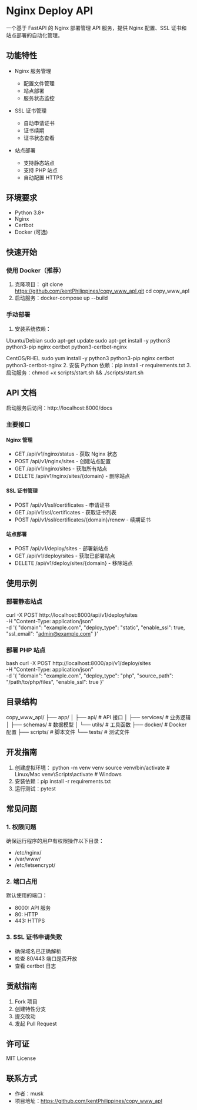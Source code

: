 # Nginx Deploy API

一个基于 FastAPI 的 Nginx 部署管理 API 服务，提供 Nginx 配置、SSL 证书和站点部署的自动化管理。

## 功能特性

- Nginx 服务管理
  - 配置文件管理
  - 站点部署
  - 服务状态监控
  
- SSL 证书管理
  - 自动申请证书
  - 证书续期
  - 证书状态查看
  
- 站点部署
  - 支持静态站点
  - 支持 PHP 站点
  - 自动配置 HTTPS

## 环境要求

- Python 3.8+
- Nginx
- Certbot
- Docker (可选)

## 快速开始

### 使用 Docker（推荐）

1. 克隆项目： 
git clone https://github.com/kentPhilippines/copy_www_apI.git
cd copy_www_apI
2. 启动服务：docker-compose up --build

### 手动部署

1. 安装系统依赖：

Ubuntu/Debian
sudo apt-get update
sudo apt-get install -y python3 python3-pip nginx certbot python3-certbot-nginx

CentOS/RHEL
sudo yum install -y python3 python3-pip nginx certbot python3-certbot-nginx
2. 安装 Python 依赖：pip install -r requirements.txt
3. 启动服务：chmod +x scripts/start.sh && ./scripts/start.sh

## API 文档

启动服务后访问：http://localhost:8000/docs

### 主要接口

#### Nginx 管理
- GET /api/v1/nginx/status - 获取 Nginx 状态
- POST /api/v1/nginx/sites - 创建站点配置
- GET /api/v1/nginx/sites - 获取所有站点
- DELETE /api/v1/nginx/sites/{domain} - 删除站点

#### SSL 证书管理
- POST /api/v1/ssl/certificates - 申请证书
- GET /api/v1/ssl/certificates - 获取证书列表
- POST /api/v1/ssl/certificates/{domain}/renew - 续期证书

#### 站点部署
- POST /api/v1/deploy/sites - 部署新站点
- GET /api/v1/deploy/sites - 获取已部署站点
- DELETE /api/v1/deploy/sites/{domain} - 移除站点

## 使用示例
### 部署静态站点
curl -X POST http://localhost:8000/api/v1/deploy/sites \
-H "Content-Type: application/json" \
-d '{
"domain": "example.com",
"deploy_type": "static",
"enable_ssl": true,
"ssl_email": "admin@example.com"
}'

### 部署 PHP 站点
bash
curl -X POST http://localhost:8000/api/v1/deploy/sites \
-H "Content-Type: application/json" \
-d '{
"domain": "example.com",
"deploy_type": "php",
"source_path": "/path/to/php/files",
"enable_ssl": true
}'
## 目录结构
copy_www_apI/
├── app/
│ ├── api/ # API 接口
│ ├── services/ # 业务逻辑
│ ├── schemas/ # 数据模型
│ └── utils/ # 工具函数
├── docker/ # Docker 配置
├── scripts/ # 脚本文件
└── tests/ # 测试文件

## 开发指南

1. 创建虚拟环境：
python -m venv venv
source venv/bin/activate # Linux/Mac
venv\Scripts\activate # Windows
2. 安装依赖：pip install -r requirements.txt
3. 运行测试：pytest

## 常见问题

### 1. 权限问题
确保运行程序的用户有权限操作以下目录：
- /etc/nginx/
- /var/www/
- /etc/letsencrypt/

### 2. 端口占用
默认使用的端口：
- 8000: API 服务
- 80: HTTP
- 443: HTTPS

### 3. SSL 证书申请失败
- 确保域名已正确解析
- 检查 80/443 端口是否开放
- 查看 certbot 日志

## 贡献指南

1. Fork 项目
2. 创建特性分支
3. 提交改动
4. 发起 Pull Request

## 许可证

MIT License

## 联系方式

- 作者：musk
- 项目地址：https://github.com/kentPhilippines/copy_www_apI
